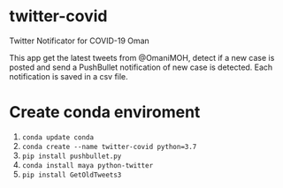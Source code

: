 # twitter-covid
Twitter Notificator for COVID-19 Oman

This app get the latest tweets from @OmaniMOH, detect if a new case is posted and send a PushBullet notification of new case is detected. Each notification is saved in a csv file.

# Create conda enviroment
1. `conda update conda`
2. `conda create --name twitter-covid python=3.7`
3. `pip install pushbullet.py`
4. `conda install maya python-twitter`
5. `pip install GetOldTweets3`
